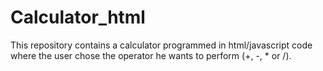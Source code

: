 # Calculator_html
This repository contains a calculator programmed in html/javascript code where the user chose the operator he wants to perform (+, -, * or /).
